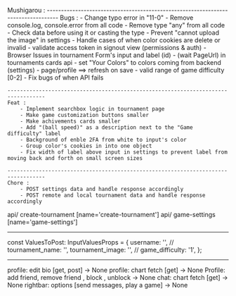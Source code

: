  Mushigarou :
    ----------------------------------------------------------------------------------
    Bugs :
        - Change typo error in "11-0"
        - Remove console.log, console.error from all code
        - Remove type "any" from all code
        - Check data before using it or casting the type
        - Prevent "cannot upload the image" in settings
        - Handle cases of when color cookies are delete or invalid
        - validate access token in signout view (permissions & auth)
        - Browser Issues in tournament Form's input and label (id)
        - (wait PageUrl) in tournaments cards api
        - set "Your Colors" to colors coming from backend (settings)
        - page/profile ==> refresh on save
        - valid range of game difficulty [0-2]
        - Fix bugs of when API fails

    ----------------------------------------------------------------------------------
    Feat :
        - Implement searchbox logic in tournament page
        - Make game customization buttons smaller
        - Make achivements cards smaller
        - Add "(ball speed)" as a description next to the "Game difficulty" label
        - Background of enble 2FA from white to input's color
        - Group color's cookies in into one object
        - Fix width of label above input in settings to prevent label from moving back and forth on small screen sizes

    ----------------------------------------------------------------------------------
    Chore :
        - POST settings data and handle response accordingly
        - POST remote and local tournament data and handle response accordingly

api/ create-tournament [name='create-tournament']
api/ game-settings [name='game-settings']


----------------------------------------------------------
const ValuesToPost: InputValuesProps = {
    username: '', //
    tournament_name: '',
    tournament_image: '', //
    game_difficulty: '1',
};

----------------------------------------------------------
profile: edit bio [get, post] -> None
profile: chart fetch [get] -> None 
Profile: add friend, remove friend , block , unblock -> None
chat: chart fetch [get] -> None
rightbar: options [send messages, play a game] -> None